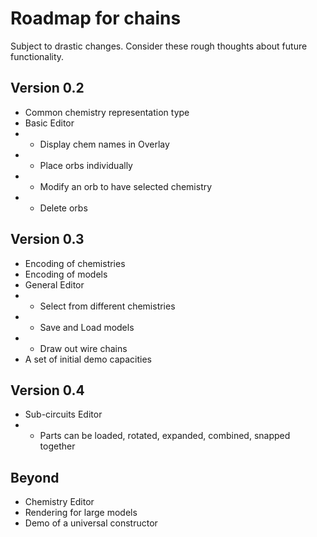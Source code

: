 # Roadmap for chains
Subject to drastic changes. Consider these rough thoughts about future functionality.

## Version 0.2
- Common chemistry representation type
- Basic Editor
- - Display chem names in Overlay
- - Place orbs individually
- - Modify an orb to have selected chemistry
- - Delete orbs

## Version 0.3
- Encoding of chemistries
- Encoding of models
- General Editor
- - Select from different chemistries
- - Save and Load models
- - Draw out wire chains
- A set of initial demo capacities

## Version 0.4
- Sub-circuits Editor
- - Parts can be loaded, rotated, expanded, combined, snapped together

## Beyond
- Chemistry Editor
- Rendering for large models
- Demo of a universal constructor
